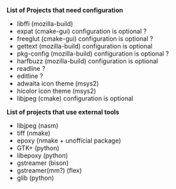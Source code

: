 **List of Projects that need configuration**

* libffi (mozilla-build)
* expat (cmake-gui) configuration is optional ?
* freeglut (cmake-gui) configuration is optional ?
* gettext (mozilla-build) configuration is optional
* pkg-config (mozilla-build) configuration is optional ?
* harfbuzz (mozilla-build) configuration is optional
* readline ?
* editline ?
* adwaita icon theme (msys2)
* hicolor icon theme (msys2)
* libjpeg (cmake) configuration is optional

**List of projects that use external tools**

* libjpeg (nasm)
* tiff (nmake)
* epoxy (nmake + unofficial package)
* GTK+ (python)
* libepoxy (python)
* gstreamer (bison)
* gstreamer(mm?) (flex)
* glib (python)